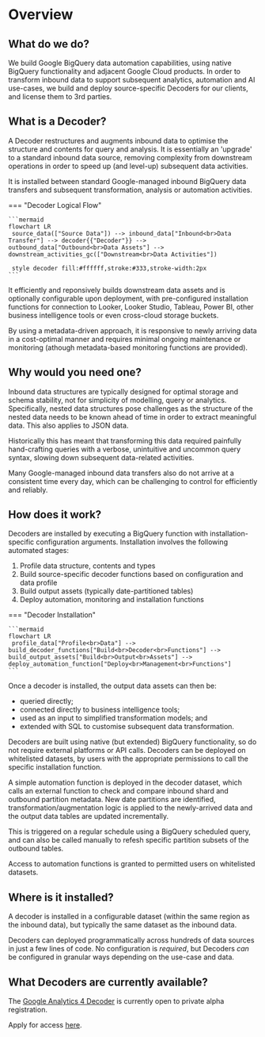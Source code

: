 # Overview
## What do we do?
We build Google BigQuery data automation capabilities, using native BigQuery functionality and adjacent Google Cloud products. In order to transform inbound data to support subsequent analytics, automation and AI use-cases, we build and deploy source-specific Decoders for our clients, and license them to 3rd parties.

## What is a Decoder?
A Decoder restructures and augments inbound data to optimise the structure and contents for query and analysis. It is essentially an 'upgrade' to a standard inbound data source, removing complexity from downstream operations in order to speed up (and level-up) subsequent data activities.

It is installed between standard Google-managed inbound BigQuery data transfers and subsequent transformation, analysis or automation activities.

=== "Decoder Logical Flow"

    ```mermaid
    flowchart LR
     source_data(["Source Data"]) --> inbound_data["Inbound<br>Data Transfer"] --> decoder{{"Decoder"}} --> outbound_data["Outbound<br>Data Assets"] --> downstream_activities_gc(["Downstream<br>Data Activities"])

     style decoder fill:#ffffff,stroke:#333,stroke-width:2px
    ```

It efficiently and reponsively builds downstream data assets and is optionally configurable upon deployment, with pre-configured installation functions for connection to Looker, Looker Studio, Tableau, Power BI, other business intelligence tools or even cross-cloud storage buckets.

By using a metadata-driven approach, it is responsive to newly arriving data in a cost-optimal manner and requires minimal ongoing maintenance or monitoring (athough metadata-based monitoring functions are provided).

## Why would you need one?
Inbound data structures are typically designed for optimal storage and schema stability, not for simplicity of modelling, query or analytics. Specifically, nested data structures pose challenges as the structure of the nested data needs to be known ahead of time in order to extract meaningful data. This also applies to JSON data.

Historically this has meant that transforming this data required painfully hand-crafting queries with a verbose, unintuitive and uncommon query syntax, slowing down subsequent data-related activities.

Many Google-managed inbound data transfers also do not arrive at a consistent time every day, which can be challenging to control for efficiently and reliably.

## How does it work?
Decoders are installed by executing a BigQuery function with installation-specific configuration arguments. Installation involves the following automated stages:

1. Profile data structure, contents and types
2. Build source-specific decoder functions based on configuration and data profile
3. Build output assets (typically date-partitioned tables)
4. Deploy automation, monitoring and installation functions

=== "Decoder Installation"

    ```mermaid
    flowchart LR
     profile_data["Profile<br>Data"] --> build_decoder_functions["Build<br>Decoder<br>Functions"] --> build_output_assets["Build<br>Output<br>Assets"] --> deploy_automation_function["Deploy<br>Management<br>Functions"] 
    ```

Once a decoder is installed, the output data assets can then be:

- queried directly;
- connected directly to business intelligence tools;
- used as an input to simplified transformation models; and 
- extended with SQL to customise subsequent data transformation.

Decoders are built using native (but extended) BigQuery functionality, so do not require external platforms or API calls. Decoders can be deployed on whitelisted datasets, by users with the appropriate permissions to call the specific installation function.

A simple automation function is deployed in the decoder dataset, which calls an external function to check and compare inbound shard and outbound partition metadata. New date partitions are identified, transformation/augmentation logic is applied to the newly-arrived data and the output data tables are updated incrementally.

This is triggered on a regular schedule using a BigQuery scheduled query, and can also be called manually to refesh specific partition subsets of the outbound tables.

Access to automation functions is granted to permitted users on whitelisted datasets.

## Where is it installed?
A decoder is installed in a configurable dataset (within the same region as the inbound data), but typically the same dataset as the inbound data. 

Decoders can deployed programmatically across hundreds of data sources in just a few lines of code. No configuration is _required_, but Decoders _can_ be configured in granular ways depending on the use-case and data.

## What Decoders are currently available?
The [Google Analytics 4 Decoder]('docs/ga4') is currently open to private alpha registration. 

Apply for access <a href="https://docs.google.com/forms/d/e/1FAIpQLSf1LVjV2PAVxOqnQMZrg43XMRwblpHPaooGGX2eCJ1Or52qwg/viewform?usp=sf_link" target="_blank">here</a>.

